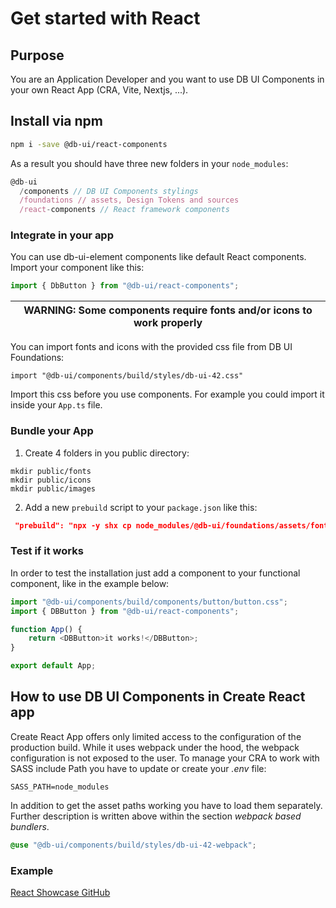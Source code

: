 # Get started with React

## Purpose

You are an Application Developer and you want to use DB UI Components in your own React App (CRA, Vite, Nextjs, ...).

## Install via npm

```bash
npm i -save @db-ui/react-components
```

As a result you should have three new folders in your `node_modules`:

```javascript
@db-ui
  /components // DB UI Components stylings
  /foundations // assets, Design Tokens and sources
  /react-components // React framework components
```

### Integrate in your app

You can use db-ui-element components like default React components.
Import your component like this:

```typescript
import { DbButton } from "@db-ui/react-components";
```

| WARNING: Some components require fonts and/or icons to work properly |
| -------------------------------------------------------------------- |

You can import fonts and icons with the provided css file from DB UI Foundations:

`import "@db-ui/components/build/styles/db-ui-42.css"`

Import this css before you use components. For example you could import it inside your `App.ts` file.

### Bundle your App

1. Create 4 folders in you public directory:

```shell
mkdir public/fonts
mkdir public/icons
mkdir public/images
```

2. Add a new `prebuild` script to your `package.json` like this:

```json
 "prebuild": "npx -y shx cp node_modules/@db-ui/foundations/assets/fonts/* public/fonts & npx -y shx cp node_modules/@db-ui/foundations/assets/icons/* public/icons & npx -y shx cp node_modules/@db-ui/foundations/assets/images/* public/images",
```

### Test if it works

In order to test the installation just add a component to your functional component, like in the example below:

```js
import "@db-ui/components/build/components/button/button.css";
import { DBButton } from "@db-ui/react-components";

function App() {
	return <DBButton>it works!</DBButton>;
}

export default App;
```

## How to use DB UI Components in Create React app

Create React App offers only limited access to the configuration of the production build. While it uses webpack under the hood, the webpack configuration is not exposed to the user.
To manage your CRA to work with SASS include Path you have to update or create your _.env_ file:

```
SASS_PATH=node_modules
```

In addition to get the asset paths working you have to load them separately. Further description is written above within the section _webpack based bundlers_.

```scss
@use "@db-ui/components/build/styles/db-ui-42-webpack";
```

### Example

[React Showcase GitHub](https://github.com/db-ui/mono/tree/main/showcases/react-showcase)
